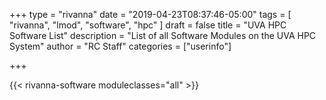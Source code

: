 +++
type = "rivanna"
date = "2019-04-23T08:37:46-05:00"
tags = [
  "rivanna",
  "lmod",
  "software",
  "hpc"
]
draft = false
title = "UVA HPC Software List"
description = "List of all Software Modules on the UVA HPC System"
author = "RC Staff"
categories = ["userinfo"]

+++

{{< rivanna-software moduleclasses="all" >}}
